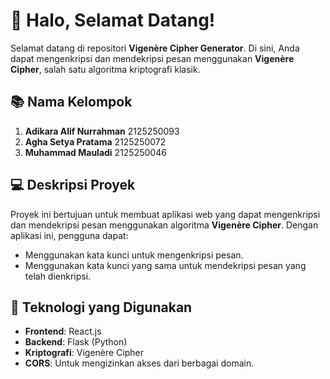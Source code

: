 # :wave: **Halo, Selamat Datang!**

Selamat datang di repositori **Vigenère Cipher Generator**. Di sini, Anda dapat mengenkripsi dan mendekripsi pesan menggunakan **Vigenère Cipher**, salah satu algoritma kriptografi klasik. 

## :books: **Nama Kelompok**
1. **Adikara Alif Nurrahman** 2125250093
2. **Agha Setya Pratama** 2125250072
3. **Muhammad Mauladi** 2125250046

## :computer: **Deskripsi Proyek**

Proyek ini bertujuan untuk membuat aplikasi web yang dapat mengenkripsi dan mendekripsi pesan menggunakan algoritma **Vigenère Cipher**. Dengan aplikasi ini, pengguna dapat:

- Menggunakan kata kunci untuk mengenkripsi pesan.
- Menggunakan kata kunci yang sama untuk mendekripsi pesan yang telah dienkripsi.
  
## :wrench: **Teknologi yang Digunakan**

- **Frontend**: React.js
- **Backend**: Flask (Python)
- **Kriptografi**: Vigenère Cipher
- **CORS**: Untuk mengizinkan akses dari berbagai domain.
